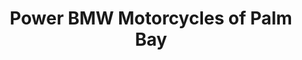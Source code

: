 ---
title: "Power BMW Motorcycles of Palm Bay"
url: /palm-bay/power-bmw-motorcycles-of-palm-bay/
shop: Motorrad
---